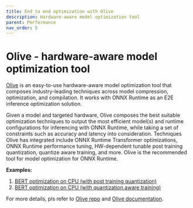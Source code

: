 ```yaml
---
title: End to end optimization with Olive
description: Hardware-aware model optimization tool
parent: Performance
nav_order: 5
---
```

# Olive - hardware-aware model optimization tool

[Olive](https://github.com/microsoft/Olive) is an easy-to-use hardware-aware model optimization tool that composes industry-leading techniques across 
model compression, optimization, and compilation. It works with ONNX Runtime as an E2E inference optimization solution. 

Given a model and targeted hardware, Olive composes the best suitable optimization techniques to output 
the most efficient model(s) and runtime configurations for inferencing with ONNX Runtime, while taking a set of constraints such as accuracy and latency into consideration. Techniques Olive has integrated include ONNX Runtime Transformer optimizations, ONNX Runtime performance tuning, HW-dependent tunable post training quantization, quantize aware training, and more. Olive is the recommended tool for model optimization for ONNX Runtime.

**Examples:**
1. [BERT optimization on CPU (with post training quantization)](https://github.com/microsoft/Olive/tree/main/examples/bert_ptq_cpu)
2. [BERT optimization on CPU (with quantization aware training)](https://github.com/microsoft/Olive/tree/main/examples/quantization_aware_training/bert_qat_customized_train_loop_cpu)


For more details, pls refer to [Olive repo](https://github.com/microsoft/Olive) and [Olive documentation](https://microsoft.github.io/Olive).